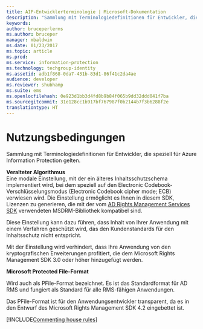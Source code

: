 ```yaml
---
title: AIP-Entwicklerterminologie | Microsoft-Dokumentation
description: "Sammlung mit Terminologiedefinitionen für Entwickler, die speziell für Rights Management Services gelten."
keywords: 
author: bruceperlerms
ms.author: bruceper
manager: mbaldwin
ms.date: 01/23/2017
ms.topic: article
ms.prod: 
ms.service: information-protection
ms.technology: techgroup-identity
ms.assetid: adb1f868-0da7-431b-83d1-86f41c2da4ae
audience: developer
ms.reviewer: shubhamp
ms.suite: ems
ms.openlocfilehash: 0e923d1bb3d4fd8b9b84f065b9dd32ddd041f7ba
ms.sourcegitcommit: 31e128cc1b917bf767987f0b2144b7f3b6288f2e
translationtype: HT
---
```

# <a name="terms"></a>Nutzungsbedingungen

Sammlung mit Terminologiedefinitionen für Entwickler, die speziell für Azure Information Protection gelten.

**Veralteter Algorithmus**  
Eine modale Einstellung, mit der ein älteres Inhaltsschutzschema implementiert wird, bei dem speziell auf den Electronic Codebook-Verschlüsselungsmodus (Electronic Codebook cipher mode; ECB) verwiesen wird. Die Einstellung ermöglicht es Ihnen in diesem SDK, Lizenzen zu generieren, die mit der vom [AD Rights Management Services SDK](https://msdn.microsoft.com/library/windows/desktop/cc530379.aspx) verwendeten MSDRM-Bibliothek kompatibel sind.

Diese Einstellung kann dazu führen, dass Inhalt von Ihrer Anwendung mit einem Verfahren geschützt wird, das den Kundenstandards für den Inhaltsschutz nicht entspricht.

Mit der Einstellung wird verhindert, dass Ihre Anwendung von den kryptografischen Erweiterungen profitiert, die dem Microsoft Rights Management SDK 3.0 oder höher hinzugefügt werden.

**Microsoft Protected File-Format**

Wird auch als PFile-Format bezeichnet. Es ist das Standardformat für AD RMS und fungiert als Standard für alle RMS-fähigen Anwendungen.

Das PFile-Format ist für den Anwendungsentwickler transparent, da es in den Entwurf des Microsoft Rights Management SDK 4.2 eingebettet ist.


[!INCLUDE[Commenting house rules](../includes/houserules.md)]